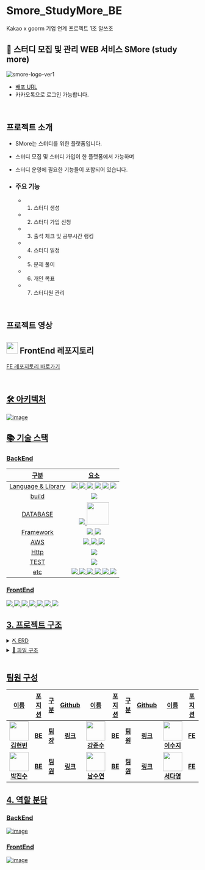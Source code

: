 # Smore_StudyMore_BE
Kakao x goorm 기업 연계 프로젝트 1조 알쓰조 


## 📕 스터디 모집 및 관리 WEB 서비스 SMore (study more)
![smore-logo-ver1](https://github.com/user-attachments/assets/3459742c-f72e-421f-8dde-a97619d25102)



- [배포 URL](http://ec2-43-202-238-3.ap-northeast-2.compute.amazonaws.com:3000)
- 카카오톡으로 로그인 가능합니다.

<br>

## 프로젝트 소개

- SMore는 스터디를 위한 플랫폼입니다.
- 스터디 모집 및 스터디 가입이 한 플랫폼에서 가능하며
- 스터디 운영에 필요한 기능들이 포함되어 있습니다.

- ### 주요 기능
  - 1. 스터디 생성
  - 2. 스터디 가입 신청
  - 3. 출석 체크 및 공부시간 랭킹
  - 4. 스터디 일정
  - 5. 문제 풀이
  - 6. 개인 목표
  - 7. 스터디원 관리

<br>

## 프로젝트 영상



</div>

##  <img src="https://github.com/Kangjunesu/Web_IDE_Project_BE/assets/108870712/6b3433e1-b807-438b-a50a-a3cf065fa1a1" width="30" heght="30"/> FrontEnd 레포지토리
<a href="https://github.com/goorm-6th-Als/Smore_StudyMore_FE"> FE 레포지토리 바로가기

</div>

<br>

##  🛠 아키텍처
![image](https://github.com/user-attachments/assets/f911955e-4735-441f-a52a-7327e648c85a)


## 📚 기술 스택
### BackEnd
|   **구분**   | **요소** |
| :----: | :----: |
| Language & Library|<img src="https://img.shields.io/badge/java-007396?style=flat-square&logo=openjdk&logoColor=white"/> <img src="https://img.shields.io/badge/springsecurity-6DB33F?style=flat-square&logo=springsecurity&logoColor=white"/> <img src="https://img.shields.io/badge/STOMP-6DB33F?style=flat-square&logo=stomp&logoColor=white"/> <img src="https://img.shields.io/badge/WebSocket-000000?style=flat-square&logo=websocket&logoColor=white"/> <img src="https://img.shields.io/badge/jwt-007396?style=flat-square&logo=jwt&logoColor=white"/> <img src="https://img.shields.io/badge/jpa-007396?style=flat-square&logo=jwt&logoColor=white"/>|
| build | <img src="https://img.shields.io/badge/Gradle-02303A?style=flat-square&logo=Gradle&logoColor=white"/>|
| DATABASE | <img src="https://img.shields.io/badge/MySQL-4479A1?style=flat-square&logo=MySQL&logoColor=white"/> <img width="58" src="https://img.shields.io/badge/rails-%23CC0000.svg?style=for-the-badge&logo=ruby-on-rails&logoColor=white"/> |
| Framework |  <img src="https://img.shields.io/badge/Spring-6DB33F?style=flat-square&logo=Spring&logoColor=white"/> <img src="https://img.shields.io/badge/springboot-6DB33F?style=flat-square&logo=springboot&logoColor=white"/>|
| AWS |  <img src="https://img.shields.io/badge/ec2-FF9900?style=flat-square&logo=amazonec2&logoColor=black"/> <img src="https://img.shields.io/badge/S3-FF9900?style=flat-square&logo=Amazon S3&logoColor=black"/> <img src="https://img.shields.io/badge/ROUTE 53-FF9900?style=flat-square&logo=amazonroute53&logoColor=black"/>|
| Http | <img src="https://img.shields.io/badge/Apache Tomcat-F8DC75?style=flat-square&logo=apachetomcat&logoColor=black"/> |
| TEST | <img src="https://img.shields.io/badge/Postman-FF6C37?style=flat-square&logo=Postman&logoColor=white"/> |
| etc | <img src="https://img.shields.io/badge/GitHub-181717?style=flat-square&logo=GitHub&logoColor=white"/> <img src="https://img.shields.io/badge/Jira-0052CC?style=flat-square&logo=jira&logoColor=white"/> <img src="https://img.shields.io/badge/IntelliJIDEA-000000?style=flat-square&logo=intellij-idea&logoColor=white"/> <img src="https://img.shields.io/badge/Notion-000000?style=flat-square&logo=notion&logoColor=white"/> <img src="https://img.shields.io/badge/Discord-000000?style=flat-square&logo=discord&logoColor=#5865F2"/> <img src="https://img.shields.io/badge/Figma-000000?style=flat-square&logo=figma&logoColor=#F24E1E"/>|

    

### FrontEnd
<img src="https://img.shields.io/badge/JavaScript-F7DF1E?style=flat-square&logo=javascript&logoColor=black"/> <img src="https://img.shields.io/badge/react-20232a?style=flat-square&logo=react&logoColor=61DAFB"/> <img src="https://img.shields.io/badge/axios-5A29E4?style=flat-square&logo=axios&logoColor=white"/> <img src="https://img.shields.io/badge/HTML5-E34F26?style=flat-square&logo=html5&logoColor=white"/> <img src="https://img.shields.io/badge/CSS3-1572B6?style=flat-square&logo=css3&logoColor=white"/> <img src="https://img.shields.io/badge/Bootstrapap-7952B3?style=flat-square&logo=bootstrap&logoColor=white"/> <img src="https://img.shields.io/badge/GitHub-181717?style=flat-square&logo=GitHub&logoColor=white"/> 

## 3. 프로젝트 구조

<details> <summary> ⛏ ERD </summary>

  ![정리 (6)](https://github.com/user-attachments/assets/68cf6146-5995-4ef4-b156-1ba717e45a78)


</details>

<details><summary>📂 파일 구조</summary>




    
```

├─build
│  ├─classes
│  │  └─java
│  │      └─main
│  │          └─com
│  │              └─als
│  │                  └─SMore
│  │                      ├─domain
│  │                      │  ├─entity
│  │                      │  └─repository
│  │                      ├─global
│  │                      │  └─json
│  │                      ├─log
│  │                      │  └─timeTrace
│  │                      ├─notification
│  │                      │  ├─controller
│  │                      │  ├─dto
│  │                      │  ├─repository
│  │                      │  └─service
│  │                      ├─study
│  │                      │  ├─attendance
│  │                      │  │  ├─controller
│  │                      │  │  ├─DTO
│  │                      │  │  │  ├─request
│  │                      │  │  │  └─response
│  │                      │  │  ├─service
│  │                      │  │  │  └─impl
│  │                      │  │  └─validator
│  │                      │  ├─calendar
│  │                      │  │  ├─controller
│  │                      │  │  ├─dto
│  │                      │  │  │  ├─request
│  │                      │  │  │  └─response
│  │                      │  │  ├─service
│  │                      │  │  │  └─impl
│  │                      │  │  └─validator
│  │                      │  ├─chatting
│  │                      │  │  ├─config
│  │                      │  │  ├─controller
│  │                      │  │  ├─DTO
│  │                      │  │  └─service
│  │                      │  ├─dashboard
│  │                      │  │  ├─controller
│  │                      │  │  ├─DTO
│  │                      │  │  ├─mapper
│  │                      │  │  └─service
│  │                      │  ├─enter
│  │                      │  │  ├─controller
│  │                      │  │  ├─DTO
│  │                      │  │  ├─mapper
│  │                      │  │  └─service
│  │                      │  ├─management
│  │                      │  │  ├─controller
│  │                      │  │  ├─DTO
│  │                      │  │  ├─mapper
│  │                      │  │  └─service
│  │                      │  ├─notice
│  │                      │  │  ├─controller
│  │                      │  │  ├─DTO
│  │                      │  │  ├─service
│  │                      │  │  └─validator
│  │                      │  ├─problem
│  │                      │  │  ├─controller
│  │                      │  │  ├─DTO
│  │                      │  │  │  ├─request
│  │                      │  │  │  │  ├─problem
│  │                      │  │  │  │  └─problemBank
│  │                      │  │  │  └─response
│  │                      │  │  │      ├─problem
│  │                      │  │  │      └─problemBank
│  │                      │  │  ├─service
│  │                      │  │  │  └─impl
│  │                      │  │  │      ├─problem
│  │                      │  │  │      └─problemBank
│  │                      │  │  └─validator
│  │                      │  ├─studyCRUD
│  │                      │  │  ├─controller
│  │                      │  │  ├─DTO
│  │                      │  │  ├─mapper
│  │                      │  │  ├─service
│  │                      │  │  └─utils
│  │                      │  └─todo
│  │                      │      ├─controller
│  │                      │      ├─DTO
│  │                      │      ├─mapper
│  │                      │      └─service
│  │                      └─user
│  │                          ├─login
│  │                          │  ├─config
│  │                          │  ├─controller
│  │                          │  ├─dto
│  │                          │  │  └─response
│  │                          │  ├─service
│  │                          │  └─util
│  │                          │      └─aop
│  │                          │          ├─annotation
│  │                          │          └─dto
│  │                          ├─mypage
│  │                          │  ├─config
│  │                          │  ├─controller
│  │                          │  ├─dto
│  │                          │  │  ├─request
│  │                          │  │  └─response
│  │                          │  └─service
│  │                          └─mystudy
│  │                              ├─controller
│  │                              ├─dto
│  │                              │  ├─request
│  │                              │  └─response
│  │                              └─service

 ```

</details>

<br>

## 팀원 구성

<div align="center">

|   **이름**   | **포지션** | **구분** | **Github** |   **이름**   | **포지션** | **구분** | **Github** |   **이름**   | **포지션** | **구분** |       **Github** |
| ---- | ---- | ---- | ------ | ---- | ---- | ---- | ------ | ---- | ---- | ---- | ------ |
| <div align="center"><img src="https://avatars.githubusercontent.com/u/96505736?v=4" width="50" height="50"/><br><b>김현빈</b></div> | <div align="center"><b>BE</b></div> | <div align="center"><b>팀장</b></div> | <div align="center"><b>[링크](https://github.com/khv9786)</b></div> | <div align="center"><img src="https://avatars.githubusercontent.com/u/108870712?v=4" width="50" height="50"/><br><b>강준수</b></div> | <div align="center"><b>BE</b></div> | <div align="center"><b>팀원</b></div> | <div align="center"><b>[링크](https://github.com/Kangjunesu)</b></div> | <div align="center"><img src="https://avatars.githubusercontent.com/u/104208670?v=4" width="50" height="50"/><br><b>이수지</b></div> | <div align="center"><b>FE</b></div> | <div align="center"><b>팀원</b></div> | <div align="center"><b>[링크](https://github.com/ssssuji)</b></div> |
| <div align="center"><img src="https://avatars.githubusercontent.com/u/75283640?v=4" width="50" height="50"/><br><b>박진수</b></div> | <div align="center"><b>BE</b></div> | <div align="center"><b>팀원</b></div> | <div align="center"><b>[링크](https://github.com/qkrwlstn1)</b></div> | <div align="center"><img src="https://avatars.githubusercontent.com/u/53739820?v=4" width="50" height="50"/><br><b>남수연</b></div> | <div align="center"><b>BE</b></div> | <div align="center"><b>팀원</b></div> | <div align="center"><b>[링크](https://github.com/namtndus)</b></div> | <div align="center"><img src="https://avatars.githubusercontent.com/u/109202222?v=4" width="50" height="50"/><br><b>서다영</b></div> | <div align="center"><b>FE</b></div> | <div align="center"><b>팀원</b></div> | <div align="center"><b>[링크](https://github.com/savedinstancestate)</b></div> |
</div>


## 4. 역할 분담
### BackEnd
![image](https://github.com/user-attachments/assets/7804068f-b445-493f-91e7-2cb7abe87ed9)
### FrontEnd
![image](https://github.com/user-attachments/assets/da995bc7-b7c3-40fb-bd58-2934769162fe)

